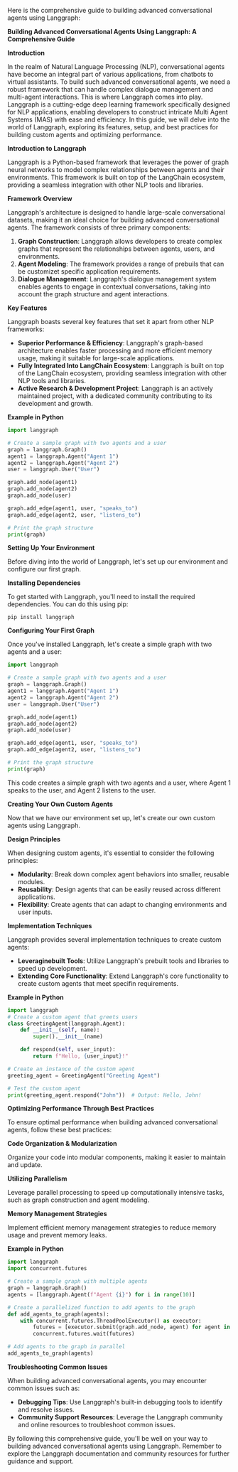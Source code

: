 Here is the comprehensive guide to building advanced conversational agents using Langgraph:

**Building Advanced Conversational Agents Using Langgraph: A Comprehensive Guide**

**Introduction**

In the realm of Natural Language Processing (NLP), conversational agents have become an integral part of various applications, from chatbots to virtual assistants. To build such advanced conversational agents, we need a robust framework that can handle complex dialogue management and multi-agent interactions. This is where Langgraph comes into play. Langgraph is a cutting-edge deep learning framework specifically designed for NLP applications, enabling developers to construct intricate Multi Agent Systems (MAS) with ease and efficiency. In this guide, we will delve into the world of Langgraph, exploring its features, setup, and best practices for building custom agents and optimizing performance.

**Introduction to Langgraph**

Langgraph is a Python-based framework that leverages the power of graph neural networks to model complex relationships between agents and their environments. This framework is built on top of the LangChain ecosystem, providing a seamless integration with other NLP tools and libraries.

**Framework Overview**

Langgraph's architecture is designed to handle large-scale conversational datasets, making it an ideal choice for building advanced conversational agents. The framework consists of three primary components:

1. **Graph Construction**: Langgraph allows developers to create complex graphs that represent the relationships between agents, users, and environments.
2. **Agent Modeling**: The framework provides a range of prebuils that can be customizet specific application requirements.
3. **Dialogue Management**: Langgraph's dialogue management system enables agents to engage in contextual conversations, taking into account the graph structure and agent interactions.

**Key Features**

Langgraph boasts several key features that set it apart from other NLP frameworks:

* **Superior Performance & Efficiency**: Langgraph's graph-based architecture enables faster processing and more efficient memory usage, making it suitable for large-scale applications.
* **Fully Integrated Into LangChain Ecosystem**: Langgraph is built on top of the LangChain ecosystem, providing seamless integration with other NLP tools and libraries.
* **Active Research & Development Project**: Langgraph is an actively maintained project, with a dedicated community contributing to its development and growth.

**Example in Python**
```python
import langgraph

# Create a sample graph with two agents and a user
graph = langgraph.Graph()
agent1 = langgraph.Agent("Agent 1")
agent2 = langgraph.Agent("Agent 2")
user = langgraph.User("User")

graph.add_node(agent1)
graph.add_node(agent2)
graph.add_node(user)

graph.add_edge(agent1, user, "speaks_to")
graph.add_edge(agent2, user, "listens_to")

# Print the graph structure
print(graph)
```
**Setting Up Your Environment**

Before diving into the world of Langgraph, let's set up our environment and configure our first graph.

**Installing Dependencies**

To get started with Langgraph, you'll need to install the required dependencies. You can do this using pip:
```
pip install langgraph
```
**Configuring Your First Graph**

Once you've installed Langgraph, let's create a simple graph with two agents and a user:
```python
import langgraph

# Create a sample graph with two agents and a user
graph = langgraph.Graph()
agent1 = langgraph.Agent("Agent 1")
agent2 = langgraph.Agent("Agent 2")
user = langgraph.User("User")

graph.add_node(agent1)
graph.add_node(agent2)
graph.add_node(user)

graph.add_edge(agent1, user, "speaks_to")
graph.add_edge(agent2, user, "listens_to")

# Print the graph structure
print(graph)
```
This code creates a simple graph with two agents and a user, where Agent 1 speaks to the user, and Agent 2 listens to the user.

**Creating Your Own Custom Agents**

Now that we have our environment set up, let's create our own custom agents using Langgraph.

**Design Principles**

When designing custom agents, it's essential to consider the following principles:

* **Modularity**: Break down complex agent behaviors into smaller, reusable modules.
* **Reusability**: Design agents that can be easily reused across different applications.
* **Flexibility**: Create agents that can adapt to changing environments and user inputs.

**Implementation Techniques**

Langgraph provides several implementation techniques to create custom agents:

* **Leveraginebuilt Tools**: Utilize Langgraph's prebuilt tools and libraries to speed up development.
* **Extending Core Functionality**: Extend Langgraph's core functionality to create custom agents that meet specifin requirements.

**Example in Python**
```python
import langgraph
# Create a custom agent that greets users
class GreetingAgent(langgraph.Agent):
    def __init__(self, name):
        super().__init__(name)

    def respond(self, user_input):
        return f"Hello, {user_input}!"

# Create an instance of the custom agent
greeting_agent = GreetingAgent("Greeting Agent")

# Test the custom agent
print(greeting_agent.respond("John"))  # Output: Hello, John!
```
**Optimizing Performance Through Best Practices**

To ensure optimal performance when building advanced conversational agents, follow these best practices:

**Code Organization & Modularization**

Organize your code into modular components, making it easier to maintain and update.

**Utilizing Parallelism**

Leverage parallel processing to speed up computationally intensive tasks, such as graph construction and agent modeling.

**Memory Management Strategies**

Implement efficient memory management strategies to reduce memory usage and prevent memory leaks.

**Example in Python**
```python
import langgraph
import concurrent.futures

# Create a sample graph with multiple agents
graph = langgraph.Graph()
agents = [langgraph.Agent(f"Agent {i}") for i in range(10)]

# Create a parallelized function to add agents to the graph
def add_agents_to_graph(agents):
    with concurrent.futures.ThreadPoolExecutor() as executor:
        futures = [executor.submit(graph.add_node, agent) for agent in agents]
        concurrent.futures.wait(futures)

# Add agents to the graph in parallel
add_agents_to_graph(agents)
```
**Troubleshooting Common Issues**

When building advanced conversational agents, you may encounter common issues such as:

* **Debugging Tips**: Use Langgraph's built-in debugging tools to identify and resolve issues.
* **Community Support Resources**: Leverage the Langgraph community and online resources to troubleshoot common issues.

By following this comprehensive guide, you'll be well on your way to building advanced conversational agents using Langgraph. Remember to explore the Langgraph documentation and community resources for further guidance and support.